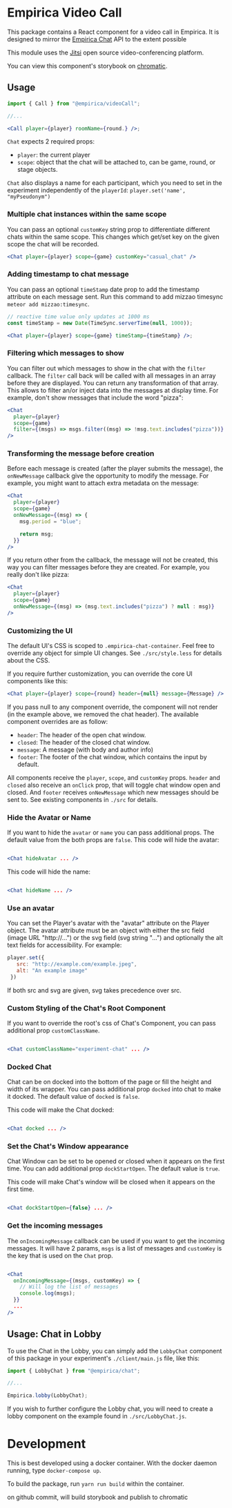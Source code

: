 # Empirica Video Call

This package contains a React component for a video call in Empirica. 
It is designed to mirror the [Empirica Chat](https://github.com/empiricaly/chat) 
API to the extent possible

This module uses the [Jitsi](https://jitsi.org/) open source video-conferencing platform.

You can view this component's storybook on [chromatic](https://main--6217e07e3cc586003a3fb15e.chromatic.com).

<!-- TODO: package and include installation instructions -->
<!-- Add to your Empirica project with:

```sh

meteor npm install --save @empirica/chat

``` -->

## Usage

```jsx
import { Call } from "@empirica/videoCall";

//...

<Call player={player} roomName={round.} />;
```

`Chat` expects 2 required props:

- `player`: the current player
- `scope`: object that the chat will be attached to, can be game, round, or
  stage objects.

`Chat` also displays a name for each participant, which you need to set
in the experiment independently of the `playerId`: `player.set('name', "myPseudonym")`

### Multiple chat instances within the same scope

You can pass an optional `customKey` string prop to differentiate different chats
within the same scope. This changes which get/set key on the given scope the chat will
be recorded.

```jsx
<Chat player={player} scope={game} customKey="casual_chat" />
```

### Adding timestamp to chat message

You can pass an optional `timeStamp` date prop to add the timestamp attribute on each message sent. Run this command to add mizzao timesync `meteor add mizzao:timesync`.

```jsx
// reactive time value only updates at 1000 ms
const timeStamp = new Date(TimeSync.serverTime(null, 1000));

<Chat player={player} scope={game} timeStamp={timeStamp} />;
```

### Filtering which messages to show

You can filter out which messages to show in the chat with the `filter`
callback. The `filter` call back will be called with all messages in an array
before they are displayed. You can return any transformation of that array. This
allows to filter an/or inject data into the messages at display time. For
example, don't show messages that include the word "pizza":

```jsx
<Chat
  player={player}
  scope={game}
  filter={(msgs) => msgs.filter((msg) => !msg.text.includes("pizza"))}
/>
```

### Transforming the message before creation

Before each message is created (after the player submits the message), the
`onNewMessage` callback give the opportunity to modify the message.
For example, you might want to attach extra metadata on the message:

```jsx
<Chat
  player={player}
  scope={game}
  onNewMessage={(msg) => {
    msg.period = "blue";

    return msg;
  }}
/>
```

If you return other from the callback, the message will not be created, this
way you can filter messages before they are created. For example, you really
don't like pizza:

```jsx
<Chat
  player={player}
  scope={game}
  onNewMessage={(msg) => (msg.text.includes("pizza") ? null : msg)}
/>
```

### Customizing the UI

The default UI's CSS is scoped to `.empirica-chat-container`. Feel free to
override any object for simple UI changes. See `./src/style.less` for details
about the CSS.

If you require further customization, you can override the core UI components
like this:

```jsx
<Chat player={player} scope={round} header={null} message={Message} />
```

If you pass null to any component override, the component will not render (in
the example above, we removed the chat header).
The available component overrides are as follow:

- `header`: The header of the open chat window.
- `closed`: The header of the closed chat window.
- `message`: A message (with body and author info)
- `footer`: The footer of the chat window, which contains the input by default.

All components receive the `player`, `scope`, and `customKey` props. `header` and
`closed` also receive an `onClick` prop, that will toggle chat window open and
closed. And `footer` receives `onNewMessage` which new messages should be sent
to. See existing components in `./src` for details.

### Hide the Avatar or Name

If you want to hide the `avatar` or `name` you can pass additional props. The default value from the both props are `false`.
This code will hide the avatar:

```jsx

<Chat hideAvatar ... />

```

This code will hide the name:

```jsx

<Chat hideName ... />

```

### Use an avatar

You can set the Player's avatar with the "avatar" attribute on the Player object. The avatar attribute must be an object with either the src field (image URL "http://...") or the svg field (svg string "...") and optionally the alt text fields for accessibility.
For example:

```jsx
player.set({
   src: "http://example.com/example.jpeg",
   alt: "An example image"
 })
 ```

If both src and svg are given, svg takes precedence over src.

### Custom Styling of the Chat's Root Component

If you want to override the root's css of Chat's Component, you can pass additional prop `customClassName`.

```jsx

<Chat customClassName="experiment-chat" ... />

```

### Docked Chat

Chat can be on docked into the bottom of the page or fill the height and width of its wrapper. You can pass additional prop `docked` into chat to make it docked. The default value of `docked` is `false`.

This code will make the Chat docked:

```jsx

<Chat docked ... />

```

### Set the Chat's Window appearance

Chat Window can be set to be opened or closed when it appears on the first time. You can add additional prop `dockStartOpen`. The default value is `true`.

This code will make Chat's window will be closed when it appears on the first time.

```jsx

<Chat dockStartOpen={false} ... />

```

### Get the incoming messages

The `onIncomingMessage` callback can be used if you want to get the incoming messages. It will have 2 params, `msgs` is a list of messages and `customKey` is the
key that is used on the `Chat` prop. 

```jsx

<Chat
  onIncomingMessage={(msgs, customKey) => {
    // Will log the list of messages
    console.log(msgs);
  }}
  ...
/>

```

## Usage: Chat in Lobby

To use the Chat in the Lobby, you can simply add the `LobbyChat` component of
this package in your experiment's `./client/main.js` file, like this:

```js
import { LobbyChat } from "@empirica/chat";

//...

Empirica.lobby(LobbyChat);
```

If you wish to further configure the Lobby chat, you will need to create a lobby
component on the example found in `./src/LobbyChat.js`.

# Development

This is best developed using a docker container. With the docker daemon running, type `docker-compose up`.

To build the package, run `yarn run build` within the container.

on github commit, will build storybook and publish to chromatic 